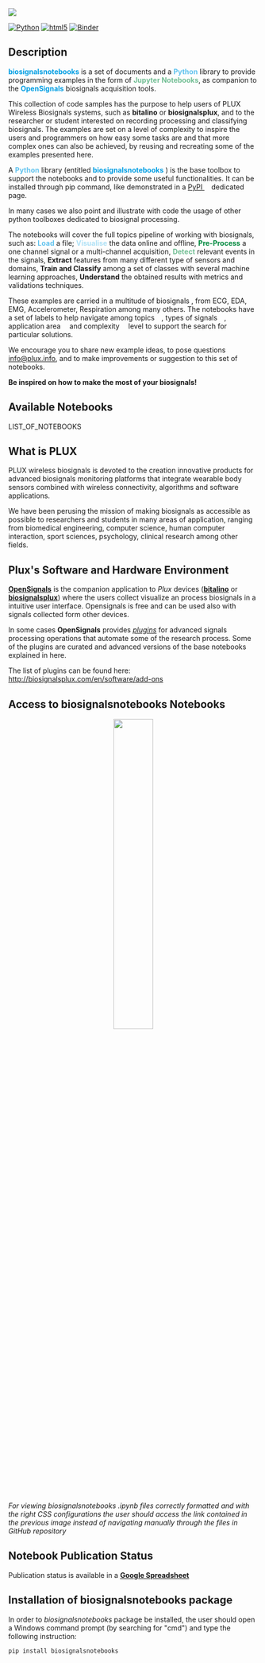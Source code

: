
<img src="https://i.ibb.co/rbtv3dW/OS-logo-title-slim.png">

[![Python](https://img.shields.io/badge/python-3.6-blue.svg)]()
[![html5](https://img.shields.io/badge/html-5-green.svg)]()
[![Binder](https://mybinder.org/badge_logo.svg)](https://mybinder.org/v2/gh/biosignalsplux/biosignalsnotebooks/mybinder_complete?filepath=biosignalsnotebooks_environment%2Fcategories%2FMainFiles%2Fbiosignalsnotebooks.ipynb)

## Description

**<span style="color:#009EE3">biosignalsnotebooks</span>** is a set of documents and a **<span style="color: #62C3EE">Python</span>** library to provide programming examples in the form of **<span style="color:#72BE94">Jupyter Notebooks</span>**, as companion to the **<span style="color:#009EE3">OpenSignals</span>** biosignals acquisition tools.

This collection of code samples has the purpose to help users of PLUX Wireless Biosignals systems, such as **bitalino** or **biosignalsplux**, and to the researcher or student interested on recording processing and classifying biosignals. The examples are set on a level of complexity to inspire the users and programmers on how easy some tasks are and that more complex ones can also be achieved, by reusing and recreating some of the examples presented here.

A **<span style="color: #62C3EE">Python</span>** library (entitled **<span style="color:#009EE3">biosignalsnotebooks</span>** ) is the base toolbox to support the notebooks and to provide some useful functionalities. It can be installed through pip command, like demonstrated in a [PyPI <img src="https://image.ibb.co/cNnx6V/link.png" width="10px" height="10px" style="display:inline">](https://pypi.org/project/biosignalsnotebooks/) dedicated page.

In many cases we also point and illustrate with code the usage of other python toolboxes dedicated to biosignal processing.

The notebooks will cover the full topics pipeline of working with biosignals, such as: **<span style="color: #62C3EE">Load</span>** a file; **<span style="color:#AFE1F6">Visualise</span>** the data online and offline, **<span style="color:#00893E">Pre-Process</span>** a one channel signal or a multi-channel acquisition, **<span style="color:#72BE94">Detect</span>** relevant events in the signals, **<span style="#A8D7BD">Extract</span>** features from many different type of sensors and domains, **<span style="#CF0272">Train and Classify</span>** among a set of classes with several machine learning approaches, **<span style="#F0B2D4">Understand</span>** the obtained results with metrics and validations techniques.

These examples are carried in a multitude of biosignals , from ECG, EDA, EMG, Accelerometer, Respiration among many others.
The notebooks have a set of labels to help navigate among topics <a href="http://biosignalsplux.com/notebooks/Categories/MainFiles/by_tag_rev.php"><img src="https://image.ibb.co/cNnx6V/link.png" width="10px" height="10px" style="display:inline"></a>, types of signals <a href="http://biosignalsplux.com/notebooks/Categories/MainFiles/by_signal_type_rev.php"><img src="https://image.ibb.co/cNnx6V/link.png" width="10px" height="10px" style="display:inline"></a>, application area <a href="http://biosignalsplux.com/notebooks/Categories/MainFiles/biosignalsnotebooks_rev.php"><img src="https://image.ibb.co/cNnx6V/link.png" width="10px" height="10px" style="display:inline"></a> and complexity <a href="http://biosignalsplux.com/notebooks/Categories/MainFiles/by_diff_rev.php"><img src="https://image.ibb.co/cNnx6V/link.png" width="10px" height="10px" style="display:inline"></a> level to support the search for particular solutions.

We encourage you to share new example ideas, to pose questions info@plux.info, and to make improvements or suggestion to this set of notebooks.

**Be inspired on how to make the most of your biosignals!**


## Available Notebooks

LIST_OF_NOTEBOOKS

## What is **PLUX**

PLUX wireless biosignals is devoted to the creation innovative products for advanced biosignals monitoring platforms
that integrate wearable body sensors combined with wireless connectivity, algorithms and software applications.

We have been perusing the mission of making biosignals as accessible as possible to researchers and students in many areas of application, ranging from biomedical engineering, computer science, human computer interaction, sport sciences, psychology, clinical research among other fields.

## Plux's Software and Hardware Environment

[**OpenSignals**](http://biosignalsplux.com/en/software/opensignals) is the companion application to *Plux* devices ([**bitalino**](http://bitalino.com/en/) or [**biosignalsplux**](http://biosignalsplux.com/en/)) where the users collect visualize an process biosignals in a intuitive user interface. Opensignals is free and can be used also with signals collected form other devices.

In some cases **OpenSignals** provides [*plugins*](http://biosignalsplux.com/en/software/add-ons) for advanced signals processing operations that automate some of the research process. Some of the plugins are curated and advanced versions of the base notebooks explained in here.

The list of plugins can be found here: http://biosignalsplux.com/en/software/add-ons

## Access to biosignalsnotebooks Notebooks

<a href="http://biosignalsplux.com/notebooks/Categories/MainFiles/biosignalsnotebooks_rev.php">
    <p align="center">
      <img src="https://image.ibb.co/ingFWV/bsnb-logo-animation.gif" width="40%">
    </p>
</a>

*For viewing biosignalsnotebooks .ipynb files correctly formatted and with the right CSS configurations the user should access the link contained in the previous image instead of navigating manually through the files in GitHub repository*

## Notebook Publication Status

Publication status is available in a [**Google Spreadsheet**](https://docs.google.com/spreadsheets/d/1Hyt7iLidHzDLHTeXrIsrWGlcmKCHTPwtS_d5KYpTSpA/edit?usp=sharing)

## Installation of biosignalsnotebooks package
In order to *biosignalsnotebooks* package be installed, the user should open a Windows command prompt (by searching for "cmd") and type the following instruction:
```
pip install biosignalsnotebooks
```
